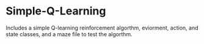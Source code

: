 # Simple-Q-Learning
Includes a simple Q-learning reinforcement algorthm, eviorment, action, and state classes, and a maze file to test the algorthm.
